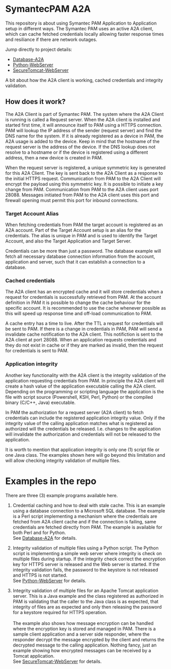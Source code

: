 # SymantecPAM A2A

This repository is about using Symantec PAM Application to Application setup in different ways. The Symantec PAM uses an active A2A client, which can cache fetched credentials locally allowing faster response times and resiliance if there are network outages. 

Jump directly to project details:

- [Database-A2A](/Docs/Database-A2A.md)
- [Python-WebServer](/Docs/Python-WebServer.md)
- [SecureTomcat-WebServer](/Docs/SecureTomcat.md)

A bit about how the A2A client is working, cached credentials and integrity validation.


## How does it work?

The A2A Client is part of Symantec PAM. The system where the A2A Client is running is called a Request server. When the A2A client is installed and started first time, it will announce itself to PAM using a HTTPS connection. PAM will lookup the IP address of the sender (request server) and find the DNS name for the system. If it is already registered as a device in PAM, the A2A usage is added to the device. Keep in mind that the hostname of the request server is the address of the device. If the DNS lookup does not resolve to a hostname or if the device is registered using a different address, then a new device is created in PAM. 

When the request server is registered, a unique symmetric key is generated for this A2A Client. The key is sent back to the A2A Client as a response to the initial HTTPS request. Communication from PAM to the A2A Client will encrypt the payload using this symmetric key. It is possible to initiate a key change from PAM. Communication from PAM to the A2A client uses port 28088. Messages initiated from PAM to the A2A client uses this port and firewall opening must permit this port for inbound connections. 

### Target Account Alias

When fetching credentials from PAM the target account is registered as an A2A account. Part of the Target Account setup is an alias for the credentials. The alias is unique in PAM and is used to identify the Target Account, and also the Target Application and Target Server. 

Credentials can be more than just a password. The database example will fetch all necessary database connection information from the account, application and server, such that it can establish a connection to a database.


### Cached credentials

The A2A client has an encrypted cache and it will store credentials when a request for credentials is successfully retrieved from PAM. At the account definition in PAM it is possible to change the cache behaviour for the specific account. It is recommended to use the cache whenever possible as this will speed up response time and off-load communication to PAM. 

A cache entry has a time to live. After the TTL a request for credentials will be sent to PAM. If there is a change in credentials in PAM, PAM will send a invalidate cache notification to the A2A client. This notifiction is sent to the A2A client at port 28088. When an application requests credentials and they do not exist in cache or if they are marked as invalid, then the request for credentials is sent to PAM.

### Application integrity

Another key functionality with the A2A client is the integrity validation of the application requesting credentials from PAM. In principle the A2A client will create a hash value of the application executable calling the A2A client. Depending on the programming or scripting language the application is the file with script source (Powershell, KSH, Perl, Python) or the compiled binary (C/C++, Java) executable. 

In PAM the authorization for a request server (A2A client) to fetch credentials can include the registered application integrity value. Only if the integrity value of the calling application matches what is registered as authorized will the credentials be released. I.e. changes to the application will invalidate the authorization and credentials will not be released to the application. 

It is worth to mention that application integrity is only one (1) script file or one Java class. The examples shown here will go beyond this limitation and will allow checking integrity validation of multiple files.

# Examples in the repo

There are three (3) example programs available here.

1) Credential caching and how to deal with stale cache. This is an example using a database connection to a Microsoft SQL database. The example is a Perl script implementing a mechanism where the credentials are fetched from A2A client cache and if the connection is failing, same credentials are fetched directly from PAM. The example is available for both Perl and for Python.
</br>See [Database-A2A](/Docs/Database-A2A.md) for details.

2) Integrity validation of multiple files using a Python script. The Python script is implementing a simple web server where integrity is check on multiple files during startup. If the integrity check correct the encryption key for HTTPS server is released and the Web server is started. If the integrity validation fails, the password to the keystore is not released and HTTPS is not started.
</br>See [Python-WebServer](/Docs/Python-WebServer.md) for details.

3) Integrity validation of multiple files for an Apache Tomcat application server. This is a Java example and the class registered as authorized in PAM is validating that the caller to the Java class is as expected, that integrity of files are as expected and only then releasing the password for a keystore required for HTTPS operation.</br></br>The example also shows how message encryption can be handled where the encryption key is stored and managed in PAM. There is a sample client application and a server side responder, where the responder decrypt the message encrypted by the client and returns the decrypted message to the calling application. Nothing fancy, just an example showing how encrypted messages can be received by a Tomcat application.
</br>See [SecureTomcat-WebServer](/Docs/SecureTomcat.md) for details.

